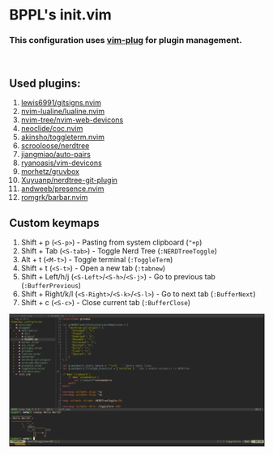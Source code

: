# BPPL's init.vim
### This configuration uses [vim-plug](https://github.com/junegunn/vim-plug) for plugin management.
&nbsp;
## Used plugins:
1. [lewis6991/gitsigns.nvim](https://github.com/lewis6991/gitsigns.nvim)
2. [nvim-lualine/lualine.nvim](https://github.com/nvim-lualine/lualine.nvim)
3. [nvim-tree/nvim-web-devicons](https://github.com/nvim-tree/nvim-web-devicons)
4. [neoclide/coc.nvim](https://github.com/neoclide/coc.nvim)
5. [akinsho/toggleterm.nvim](https://github.com/akinsho/toggleterm.nvim)
6. [scrooloose/nerdtree](https://github.com/scrooloose/nerdtree)
7. [jiangmiao/auto-pairs](https://github.com/jiangmiao/auto-pairs)
8. [ryanoasis/vim-devicons](https://github.com/ryanoasis/vim-devicons)
9. [morhetz/gruvbox](https://github.com/morhetz/gruvbox)
10. [Xuyuanp/nerdtree-git-plugin](https://github.com/Xuyuanp/nerdtree-git-plugin)
11. [andweeb/presence.nvim](https://github.com/andweeb/presence.nvim)
12. [romgrk/barbar.nvim](https://github.com/romgrk/barbar.nvim)

## Custom keymaps
1. Shift + p (`<S-p>`) - Pasting from system clipboard (`"+p`)
2. Shift + Tab (`<S-tab>`) - Toggle Nerd Tree (`:NERDTreeToggle`)
3. Alt + t (`<M-t>`) - Toggle terminal (`:ToggleTerm`)
4. Shift + t (`<S-t>`) - Open a new tab (`:tabnew`)
5. Shift + Left/h/j (`<S-Left>`/`<S-h>`/`<S-j>`) - Go to previous tab (`:BufferPrevious`)
6. Shift + Right/k/l (`<S-Right>`/`<S-k>`/`<S-l>`) - Go to next tab (`:BufferNext`)
7. Shift + c (`<S-c>`) - Close current tab (`:BufferClose`)
&nbsp;

![Neovim screenshot here](./screen.png)
